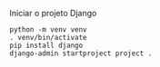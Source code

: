 Iniciar o projeto Django

```
python -m venv venv
. venv/bin/activate
pip install django
django-admin startproject project .
```
